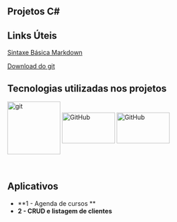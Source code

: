 ## Projetos C#



## Links Úteis

[Sintaxe Básica Markdown](https://www.markdownguide.org/basic-syntax/)

[Download do git](https://git-scm.com/downloads)



## Tecnologias utilizadas nos projetos

<div style="display: inline_block">
<img align="center" alt="git" height="120" width="120" src="https://cdn.jsdelivr.net/gh/devicons/devicon/icons/git/git-original-wordmark.svg"/>
<img align="center" alt="GitHub" height="70" width="120" src="https://cdn.jsdelivr.net/gh/devicons/devicon/icons/github/github-original-wordmark.svg" />
<img  align="center" alt="GitHub" height="70" width="120"src="https://cdn.jsdelivr.net/gh/devicons/devicon/icons/csharp/csharp-original.svg" />

​          




## Aplicativos

- **1 - Agenda de cursos **
- **2 - CRUD e listagem de clientes**
